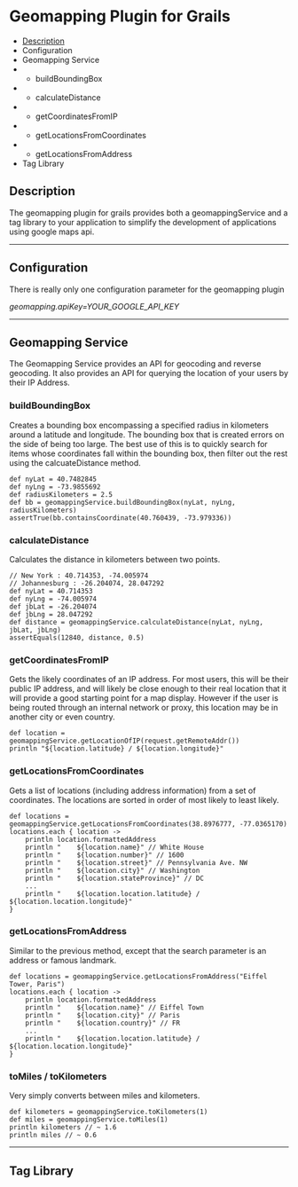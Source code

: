 Geomapping Plugin for Grails
============================
* [Description](#description)
* Configuration
* Geomapping Service
* * buildBoundingBox
* * calculateDistance
* * getCoordinatesFromIP
* * getLocationsFromCoordinates
* * getLocationsFromAddress
* Tag Library

## Description
The geomapping plugin for grails provides both a geomappingService and a tag library to your application to simplify the development of applications using google maps api.

***
## Configuration
There is really only one configuration parameter for the geomapping plugin

*geomapping.apiKey=YOUR_GOOGLE_API_KEY*

***
## Geomapping Service
The Geomapping Service provides an API for geocoding and reverse geocoding.  It also provides an API for querying the location of your users by their IP Address.

### buildBoundingBox
Creates a bounding box encompassing a specified radius in kilometers around a latitude and longitude.  The bounding box that is created errors on the side of being too large.  The best use of this is to quickly search for items whose coordinates fall within the bounding box, then filter out the rest using the calcuateDistance method.

    def nyLat = 40.7482845
    def nyLng = -73.9855692
    def radiusKilometers = 2.5
    def bb = geomappingService.buildBoundingBox(nyLat, nyLng, radiusKilometers)
    assertTrue(bb.containsCoordinate(40.760439, -73.979336))

### calculateDistance
Calculates the distance in kilometers between two points.

    // New York : 40.714353, -74.005974
    // Johannesburg : -26.204074, 28.047292
    def nyLat = 40.714353
    def nyLng = -74.005974
    def jbLat = -26.204074
    def jbLng = 28.047292
    def distance = geomappingService.calculateDistance(nyLat, nyLng, jbLat, jbLng)
    assertEquals(12840, distance, 0.5)

### getCoordinatesFromIP
Gets the likely coordinates of an IP address.  For most users, this will be their public IP address, and will likely be close enough to their real location that it will provide a good starting point for a map display.  However if the user is being routed through an internal network or proxy, this location may be in another city or even country.
    
    def location = geomappingService.getLocationOfIP(request.getRemoteAddr())
    println "${location.latitude} / ${location.longitude}"

### getLocationsFromCoordinates
Gets a list of locations (including address information) from a set of coordinates.  The locations are sorted in order of most likely to least likely.

    def locations = geomappingService.getLocationsFromCoordinates(38.8976777, -77.0365170)
    locations.each { location ->
        println location.formattedAddress
        println "    ${location.name}" // White House
        println "    ${location.number}" // 1600
        println "    ${location.street}" // Pennsylvania Ave. NW
        println "    ${location.city}" // Washington
        println "    ${location.stateProvince}" // DC
        ... 
        println "    ${location.location.latitude} / ${location.location.longitude}"
    }

### getLocationsFromAddress
Similar to the previous method, except that the search parameter is an address or famous landmark.

    def locations = geomappingService.getLocationsFromAddress("Eiffel Tower, Paris")
    locations.each { location ->
        println location.formattedAddress
        println "    ${location.name}" // Eiffel Town
        println "    ${location.city}" // Paris
        println "    ${location.country}" // FR
        ... 
        println "    ${location.location.latitude} / ${location.location.longitude}"
    }

### toMiles / toKilometers
Very simply converts between miles and kilometers.

    def kilometers = geomappingService.toKilometers(1)
    def miles = geomappingService.toMiles(1)
    println kilometers // ~ 1.6
    println miles // ~ 0.6

***
## Tag Library